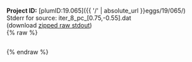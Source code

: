 **Project ID:** [plumID:19.065]({{ '/' | absolute_url }}eggs/19/065/)  
Stderr for source:  iter_8_pc_[0.75,-0.55].dat   
(download [zipped raw stdout](iter_8_pc_[0.75,-0.55].dat.plumed_master.stdout.txt.zip))  
{% raw %}
<pre>
</pre>
{% endraw %}
